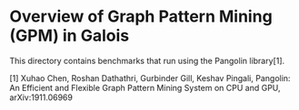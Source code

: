 Overview of Graph Pattern Mining (GPM) in Galois
================================================================================

This directory contains benchmarks that run using the Pangolin library[1].

[1] Xuhao Chen, Roshan Dathathri, Gurbinder Gill, Keshav Pingali, 
Pangolin: An Efficient and Flexible Graph Pattern Mining System on CPU and GPU, arXiv:1911.06969

